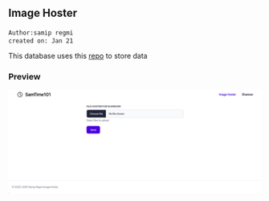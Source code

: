 ## Image Hoster
```
Author:samip regmi
created on: Jan 21
```

This database uses this [repo](https://github.com/samTime101/image_database) to store data

### Preview
![alt text](./preview/image.png)